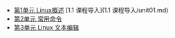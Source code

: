 
 * [第1单元 Linux概述](第1单元%20Linux概述/unit01.md)
	[1.1 课程导入](1.1 课程导入/unit01.md)
 * [第2单元 常用命令](第2单元%20Linux命令/unit03.md)
 * [第3单元 Linux 文本编辑](第3单元%20Linux文本编辑/unit03.md)

